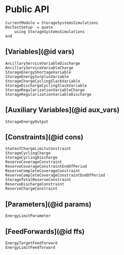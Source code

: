 # Public API

```@meta
CurrentModule = StorageSystemsSimulations
DocTestSetup  = quote
    using StorageSystemsSimulations
end
```

## [Variables](@id vars)

```@docs
AncillaryServiceVariableDischarge
AncillaryServiceVariableCharge
StorageEnergyShortageVariable
StorageEnergySurplusVariable
StorageChargeCyclingSlackVariable
StorageDischargeCyclingSlackVariable
StorageRegularizationVariableCharge
StorageRegularizationVariableDischarge
```

## [Auxiliary Variables](@id aux_vars)

```@docs
StorageEnergyOutput
```

## [Constraints](@id cons)

```@docs
StateofChargeLimitsConstraint
StorageCyclingCharge
StorageCyclingDischarge
ReserveCoverageConstraint
ReserveCoverageConstraintEndOfPeriod
ReserveCompleteCoverageConstraint
ReserveCompleteCoverageConstraintEndOfPeriod
StorageTotalReserveConstraint
ReserveDischargeConstraint
ReserveChargeConstraint
```

## [Parameters](@id params)

```@docs
EnergyLimitParameter
```

## [FeedForwards](@id ffs)

```@docs
EnergyTargetFeedforward
EnergyLimitFeedforward
```
